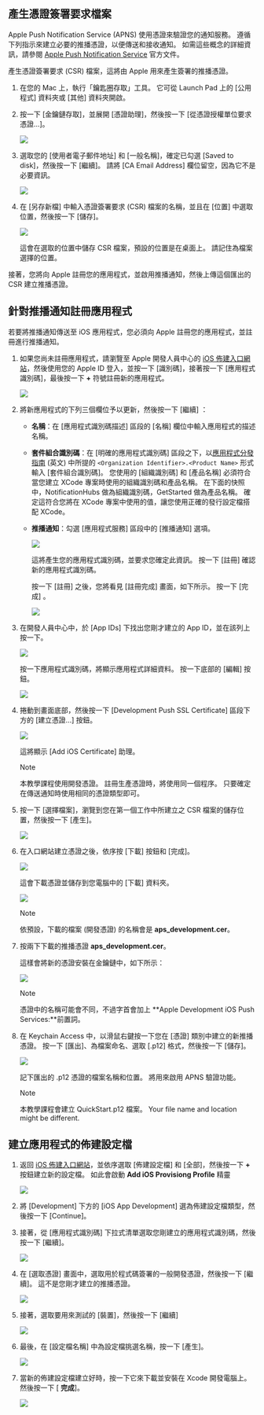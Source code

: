 

## <a name="generate-the-certificate-signing-request-file"></a>產生憑證簽署要求檔案
Apple Push Notification Service (APNS) 使用憑證來驗證您的通知服務。 遵循下列指示來建立必要的推播憑證，以便傳送和接收通知。 如需這些概念的詳細資訊，請參閱 [Apple Push Notification Service](http://go.microsoft.com/fwlink/p/?LinkId=272584) 官方文件。

產生憑證簽署要求 (CSR) 檔案，這將由 Apple 用來產生簽署的推播憑證。

1. 在您的 Mac 上，執行「鑰匙圈存取」工具。 它可從 Launch Pad 上的 [公用程式] 資料夾或 [其他] 資料夾開啟。
2. 按一下 [金鑰鏈存取]，並展開 [憑證助理]，然後按一下 [從憑證授權單位要求憑證...]。
   
      ![](./media/notification-hubs-enable-apple-push-notifications/notification-hubs-request-cert-from-ca.png)
3. 選取您的 [使用者電子郵件地址] 和 [一般名稱]，確定已勾選 [Saved to disk]，然後按一下 [繼續]。 請將 [CA Email Address]  欄位留空，因為它不是必要資訊。
   
      ![](./media/notification-hubs-enable-apple-push-notifications/notification-hubs-csr-info.png)
4. 在 [另存新檔] 中輸入憑證簽署要求 (CSR) 檔案的名稱，並且在 [位置] 中選取位置，然後按一下 [儲存]。
   
      ![](./media/notification-hubs-enable-apple-push-notifications/notification-hubs-save-csr.png)
   
      這會在選取的位置中儲存 CSR 檔案，預設的位置是在桌面上。 請記住為檔案選擇的位置。

接著，您將向 Apple 註冊您的應用程式，並啟用推播通知，然後上傳這個匯出的 CSR 建立推播憑證。

## <a name="register-your-app-for-push-notifications"></a>針對推播通知註冊應用程式
若要將推播通知傳送至 iOS 應用程式，您必須向 Apple 註冊您的應用程式，並註冊進行推播通知。  

1. 如果您尚未註冊應用程式，請瀏覽至 Apple 開發人員中心的 <a href="http://go.microsoft.com/fwlink/p/?LinkId=272456" target="_blank">iOS 佈建入口網站</a>，然後使用您的 Apple ID 登入，並按一下 [識別碼]，接著按一下 [應用程式識別碼]，最後按一下 **+** 符號註冊新的應用程式。
   
      ![](./media/notification-hubs-enable-apple-push-notifications/notification-hubs-ios-appids.png)
      
2. 將新應用程式的下列三個欄位予以更新，然後按一下 [繼續] ：
   
   * **名稱**：在 [應用程式識別碼描述] 區段的 [名稱] 欄位中輸入應用程式的描述名稱。
   * **套件組合識別碼**：在 [明確的應用程式識別碼] 區段之下，以[應用程式分發指南](https://developer.apple.com/library/mac/documentation/IDEs/Conceptual/AppDistributionGuide/ConfiguringYourApp/ConfiguringYourApp.html#//apple_ref/doc/uid/TP40012582-CH28-SW8) (英文) 中所提的 `<Organization Identifier>.<Product Name>` 形式輸入 [套件組合識別碼]。 您使用的 [組織識別碼] 和 [產品名稱] 必須符合當您建立 XCode 專案時使用的組織識別碼和產品名稱。 在下面的快照中，NotificationHubs 做為組織識別碼，GetStarted 做為產品名稱。 確定這符合您將在 XCode 專案中使用的值，讓您使用正確的發行設定檔搭配 XCode。 
   * **推播通知**：勾選 [應用程式服務] 區段中的 [推播通知] 選項。
     
      ![](./media/notification-hubs-enable-apple-push-notifications/notification-hubs-new-appid-info.png)
     
      這將產生您的應用程式識別碼，並要求您確定此資訊。 按一下 [註冊]  確認新的應用程式識別碼。
     
      按一下 [註冊] 之後，您將看見 [註冊完成] 畫面，如下所示。 按一下 [完成] 。
      
      ![](./media/notification-hubs-enable-apple-push-notifications/notification-hubs-appid-registration-complete.png)


1. 在開發人員中心中，於 [App IDs] 下找出您剛才建立的 App ID，並在該列上按一下。
   
      ![](./media/notification-hubs-enable-apple-push-notifications/notification-hubs-ios-appids2.png)
   
      按一下應用程式識別碼，將顯示應用程式詳細資料。 按一下底部的 [編輯]  按鈕。
   
      ![](./media/notification-hubs-enable-apple-push-notifications/notification-hubs-edit-appid.png)
      
2. 捲動到畫面底部，然後按一下 [Development Push SSL Certificate] 區段下方的 [建立憑證...] 按鈕。
   
      ![](./media/notification-hubs-enable-apple-push-notifications/notification-hubs-appid-create-cert.png)
   
      這將顯示 [Add iOS Certificate] 助理。
   
   > [!NOTE]
   > 本教學課程使用開發憑證。 註冊生產憑證時，將使用同一個程序。 只要確定在傳送通知時使用相同的憑證類型即可。
   > 
   > 
3. 按一下 [選擇檔案]，瀏覽到您在第一個工作中所建立之 CSR 檔案的儲存位置，然後按一下 [產生]。
   
      ![](./media/notification-hubs-enable-apple-push-notifications/notification-hubs-appid-cert-choose-csr.png)
4. 在入口網站建立憑證之後，依序按 [下載] 按鈕和 [完成]。
   
      ![](./media/notification-hubs-enable-apple-push-notifications/notification-hubs-appid-download-cert.png)
   
      這會下載憑證並儲存到您電腦中的 [下載] 資料夾。
   
      ![](./media/notification-hubs-enable-apple-push-notifications/notification-hubs-cert-downloaded.png)
   
   > [!NOTE]
   > 依預設，下載的檔案 (開發憑證) 的名稱會是 **aps_development.cer**。
   > 
   > 
5. 按兩下下載的推播憑證 **aps_development.cer**。
   
      這樣會將新的憑證安裝在金鑰鏈中，如下所示：
   
      ![](./media/notification-hubs-enable-apple-push-notifications/notification-hubs-cert-in-keychain.png)
   
   > [!NOTE]
   > 憑證中的名稱可能會不同，不過字首會加上 **Apple Development iOS Push Services:**前置詞。
   > 
   > 
6. 在 Keychain Access 中，以滑鼠右鍵按一下您在 [憑證]  類別中建立的新推播憑證。 按一下 [匯出]、為檔案命名、選取 [.p12] 格式，然後按一下 [儲存]。
   
    ![](./media/notification-hubs-enable-apple-push-notifications/notification-hubs-export-cert-p12.png)
   
    記下匯出的 .p12 憑證的檔案名稱和位置。 將用來啟用 APNS 驗證功能。
   
   > [!NOTE]
   > 本教學課程會建立 QuickStart.p12 檔案。 Your file name and location might be different.
   > 
   > 

## <a name="create-a-provisioning-profile-for-the-app"></a>建立應用程式的佈建設定檔
1. 返回 <a href="http://go.microsoft.com/fwlink/p/?LinkId=272456" target="_blank">iOS 佈建入口網站</a>，並依序選取 [佈建設定檔] 和 [全部]，然後按一下 **+** 按鈕建立新的設定檔。 如此會啟動 **Add iOS Provisiong Profile** 精靈
   
      ![](./media/notification-hubs-enable-apple-push-notifications/notification-hubs-new-provisioning-profile.png)
2. 將 [Development] 下方的 [iOS App Development] 選為佈建設定檔類型，然後按一下 [Continue]。 
3. 接著，從 [應用程式識別碼] 下拉式清單選取您剛建立的應用程式識別碼，然後按一下 [繼續]。
   
      ![](./media/notification-hubs-enable-apple-push-notifications/notification-hubs-select-appid-for-provisioning.png)
4. 在 [選取憑證] 畫面中，選取用於程式碼簽署的一般開發憑證，然後按一下 [繼續]。 這不是您剛才建立的推播憑證。
   
      ![](./media/notification-hubs-enable-apple-push-notifications/notification-hubs-provisioning-select-cert.png)
5. 接著，選取要用來測試的 [裝置]，然後按一下 [繼續]
   
      ![](./media/notification-hubs-enable-apple-push-notifications/notification-hubs-provisioning-select-devices.png)
6. 最後，在 [設定檔名稱] 中為設定檔挑選名稱，按一下 [產生]。
   
      ![](./media/notification-hubs-enable-apple-push-notifications/notification-hubs-provisioning-name-profile.png)
7. 當新的佈建設定檔建立好時，按一下它來下載並安裝在 Xcode 開發電腦上。 然後按一下 [ **完成**]。
   
      ![](./media/notification-hubs-enable-apple-push-notifications/notification-hubs-provisioning-profile-ready.png)
